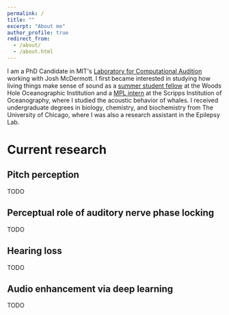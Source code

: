 ```yaml
---
permalink: /
title: ""
excerpt: "About me"
author_profile: true
redirect_from:
  - /about/
  - /about.html
---
```

I am a PhD Candidate in MIT's [Laboratory for Computational Audition](http://mcdermottlab.mit.edu) working with Josh McDermott. I first became interested in studying how living things make sense of sound as a [summer student fellow](https://www.whoi.edu/what-we-do/educate/undergraduate-programs/summer-student-fellowship/) at the Woods Hole Oceanographic Institution and a [MPL intern](https://scripps.ucsd.edu/mpl/mpl-summer-internship-program) at the Scripps Institution of Oceanography, where I studied the acoustic behavior of whales. I received undergraduate degrees in biology, chemistry, and biochemistry from The University of Chicago, where I was also a research assistant in the Epilepsy Lab.


Current research
======

Pitch perception
------
TODO


Perceptual role of auditory nerve phase locking
------
TODO


Hearing loss
------
TODO


Audio enhancement via deep learning
------
TODO
